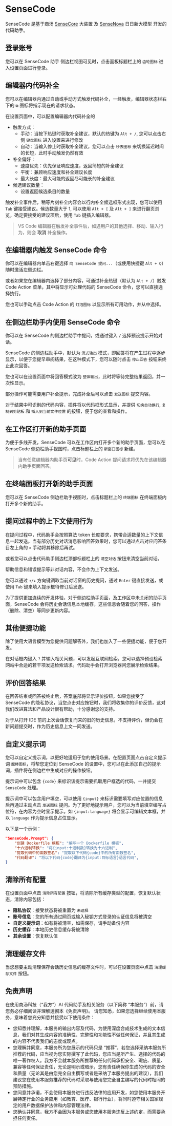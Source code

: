 # SenseCode

SenseCode 是基于商汤 [SenseCore](https://sensecore.cn/) 大装置 及 [SenseNova](https://www.sensenova.cn/) 日日新大模型 开发的代码助手。

## 登录账号

您可以在 SenseCode 助手 侧边栏视图可见时，点击面板标题栏上的 `齿轮图标` 进入设置页面进行登录。

## 编辑器内代码补全

您可以在编辑器内通过自动或手动方式触发代码补全，一经触发，编辑器状态栏右下的 `⧉` 图标将指示现在的请求状态。

在设置页面中，可以配置编辑器内代码补全的

* 触发方式：
  * 手动：当按下热键时获取补全建议，默认的热键为 `Alt + /`, 您可以点击右侧 `键盘图标` 进入设置来进行修改
  * 自动：当输入停止时获取补全建议，您可以点击 `秒表图标` 来切换延迟时间的长短，此时手动触发仍然有效
* 补全偏好：
  * 速度优先：优先保证响应速度，返回简短的补全建议
  * 平衡：兼顾响应速度和补全建议长度
  * 最大长度：最大可能的返回尽可能长的补全建议
* 候选建议数量：
  * 设置返回候选条目的数量

触发补全事件后，稍等片刻补全内容会以行内补全候选框形式出现，您可以使用 `Tab` 键接受建议。候选数量大于 1, 可以使用 `Alt + [` 及 `Alt + ]` 来进行翻页浏览，确定要接受的建议项后，使用 `Tab` 键插入编辑器。

> VS Code 编辑器在触发补全事件后，如遇用户的其他选择、移动、输入行为，则会 **取消** 补全操作。

## 在编辑器内触发 SenseCode 命令

你可以在编辑器内单击右键选择 `向 SenseCode 提问...`（或使用快捷键 `Alt + Q`）随时激活左侧边栏。

或者如果您在编辑器内选择了部分内容，可通过补全热键（默认为 `Alt + /`）触发 Code Action 菜单，其中将显示可处理代码的 SenseCode 命令，您可以直接选择执行。

您也可以手动点击 Code Action 的 `灯泡图标` 以显示所有可用动作，并从中选择。

## 在侧边栏助手内使用 SenseCode 命令

你可以在 SenseCode 的侧边栏助手中提问，或通过键入 `/` 选择预设提示开始对话。

SenseCode 的侧边栏助手中，默认为 `流式输出` 模式，即回答将在产生过程中逐步显示，以便于您提早审阅结果，在这种模式下，您可以随时点击 `停止回答` 按钮来终止此次回答。

您也可以在设置页面中将回答模式改为 `整体输出`，此时将等待完整结果返回，并一次性显示。

部分操作可能需要用户补全提示，完成补全后可以点击 `发送图标` 提交内容。

对于结果中可识别的代码内容，插件将以代码框形式显示，并提供 `切换自动换行`, `复制到剪贴板` 和 `插入到当前文件位置` 的按钮，便于您的查看和操作。

## 在工作区打开新的助手页面

为便于多线开发，SenseCode 可以在工作区内打开多个新的助手页面，您可以在 SenseCode 侧边栏助手视图时，点击标题栏上的 `新窗口图标` 新建。

> 当有任意编辑器内助手页**可见**时，Code Action 提问请求将优先在该编辑器内助手页面回答。

## 在终端面板打开新的助手页面

您可以在 SenseCode 侧边栏助手视图时，点击标题栏上的 `终端图标` 在终端面板内打开多个新的助手。

## 提问过程中的上下文使用行为

在提问过程中，代码助手会按照算法 token 长度要求，携带合适数量的上下文信息一起发送。当有部分历史对话消息影响回答效果时，您可以通过点击对应问答条目左上角的 `×` 手动将其移除后再试。

或者您可以点击代码助手侧边栏顶部标题栏上的 `清空对话` 按钮来清空当前对话。

帮助信息和错误提示等非对话内容，不会作为上下文发送。

您可以通过 `↑/↓` 方向键调取当前对话窗的历史提问，通过 `Enter` 键直接发送，或使用 `Tab` 键来填入提示框待修订后发送。

为了提供更加连续的开发体验，对于侧边栏助手页面，及工作区中未关闭的助手页面，SenseCode 会将历史会话信息本地缓存，这些信息会随着您的问答，操作（删除、清空）等同步更新内容。

## 其他便捷功能

除了使用大语言模型为您提供问题解答外，我们也加入了一些便捷功能，便于您开发。

在对话框内键入 `?` 并输入相关问题，可以发起互联网检索，您可以选择预设检索网站中合适的若干项发送检索请求。代码助手会打开浏览器问您展示检索结果。

## 评价回答结果

在回答结束或回答被终止后，答案底部将显示评价按钮，如果您接受了 SenseCode 的隐私协议，当您点击对应按钮时，我们将收集你的评价反馈，这对我们改进算法和产品设计很有帮助，十分感谢您的支持。

对于从打开 IDE 前的上次会话恢复而来的旧的历史信息，不支持评价，但仍会在新问题提交时，作为历史信息上文一同发送。

## 自定义提示词

您可以自定义提示词，以更好地适用于您的使用场景。在配置页面点击自定义提示词 `魔棒图标`，将帮您定位到 SenseCode 的设置中，您可以在此添加自己的提示词，插件将在侧边栏中生成对应的操作按钮。

提示词中可以包含 `{code}` 来标识该提示需要抓取用户框选的代码，一并提交 `SenseCode` 处理。

提示词中可以包含用户填空，可以使用 `{input}` 来标识需要填写对应位置的信息后再通过主动点击 `发送图标` 提问。为了更好地提示用户，您可以为当前填空编写占位符，在内容为空时显示提示。如 `{input:language}` 将会显示可编辑文本框，并以 `language` 作为提示信息占位显示。

以下是一个示例：

```json
"SenseCode.Prompt": {
    "创建 Dockerfile 模板": "编写一个 Dockerfile 模板",
    "十六进制转换": "将{input:十进制数}转换为十六进制",
    "提取代码中的函数签名": "提取以下代码{code}中的所有函数签名",
    "代码翻译": "将以下代码{code}翻译为{input:目标语言}语言代码",
}
```

## 清除所有配置

在设置页面中点击 `清除所有配置` 按钮，将清除所有缓存类型的配置，恢复默认状态，清除内容包括：

* **隐私协议**：接受状态将被重置为 `未选择`
* **账号信息**：您的所有通过网页或输入秘钥方式登录的认证信息将被清空
* **自定义提示词**：如有将被清空，如需保存，请手动备份内容
* **历史缓存**：本地历史信息缓存将被清除
* **其余设置**：恢复默认值

## 清理缓存文件

当您想要主动清理保存会话历史信息的缓存文件时，可以在设置页面中点击 `清理缓存文件` 按钮。

## 免责声明

在使用商汤科技（“我方”）AI 代码助手及相关服务（以下简称 “本服务”）前，请您务必仔细阅读并理解透彻本《免责声明》。 请您知悉，如果您选择继续使用本服务，意味着您充分知悉并接受以下使用条件：

* 您知悉并理解，本服务的输出内容及代码，为使用深度合成技术生成的文本信息，我们对其生成内容的准确性、完整性和功能性不做任何保证，并且其生成的内容不代表我们的态度或观点。
* 您理解并同意，本服务所为您展示的代码只是 “推荐”，若您选择采纳本服务所推荐的代码，应当视为您实际撰写了此代码，您应当是所产生、选择的代码的唯一著作权人。我方不会就本服务所推荐的任何代码承担安全、瑕疵、质量、兼容等任何保证责任，无论是明示或暗示，您有责任确保你生成的代码的安全和质量（无论其是由您完全自主撰写或者是采纳了本服务提出的建议），我们建议您在使用本服务推荐的代码时采取与使用您完全自主编写的代码时相同的预防措施。
* 您同意并承诺，不会使用本服务进行违反法律的应用开发，如您使用本服务开展特定行业的业务应用（如教育、医疗、银行行业），将同时遵守相关国家规定的用户数据保护法律和内容管理法律。
* 您确认并同意，我方不会因为本服务或您使用本服务违反上述约定，而需要承担任何责任。
